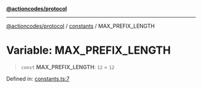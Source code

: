 [**@actioncodes/protocol**](../../README.md)

***

[@actioncodes/protocol](../../modules.md) / [constants](../README.md) / MAX\_PREFIX\_LENGTH

# Variable: MAX\_PREFIX\_LENGTH

> `const` **MAX\_PREFIX\_LENGTH**: `12` = `12`

Defined in: [constants.ts:7](https://github.com/otaprotocol/actioncodes/blob/6e0359c879f763df764595dbea0cb596eff80113/src/constants.ts#L7)
